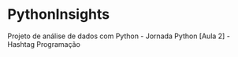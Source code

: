 # PythonInsights
Projeto de análise de dados com Python - Jornada Python [Aula 2] - Hashtag Programação

